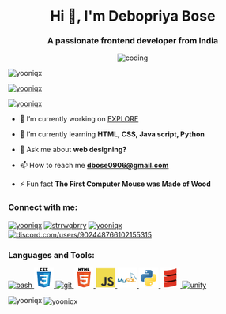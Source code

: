<h1 align="center">Hi 👋, I'm Debopriya Bose</h1>
<h3 align="center">A passionate frontend developer from India</h3>
<center>
<img alt="coding" src="https://camo.githubusercontent.com/3422dd10d90be0bf50803d4b633d09f88fd8c1c91366d984d2dd85b759aea4d9/68747470733a2f2f6d656469612e74656e6f722e636f6d2f336254785a34486472797341414141642f706978656c732d6e656f6e2e676966">
</center>

<p align="left"> <img src="https://komarev.com/ghpvc/?username=yooniqx&label=Profile%20views&color=0e75b6&style=flat" alt="yooniqx" /> </p>

<p align="left"> <a href="https://github.com/ryo-ma/github-profile-trophy"><img src="https://github-profile-trophy.vercel.app/?username=yooniqx" alt="yooniqx" /></a> </p>

<p align="left"> <a href="https://twitter.com/yooniqx" target="blank"><img src="https://img.shields.io/twitter/follow/yooniqx?logo=twitter&style=for-the-badge" alt="yooniqx" /></a> </p>

- 🔭 I’m currently working on [EXPLORE](https://github.com/yooniqx/EXPLORE.git)

- 🌱 I’m currently learning **HTML, CSS, Java script, Python**

- 💬 Ask me about **web designing?**

- 📫 How to reach me **dbose0906@gmail.com**

- ⚡ Fun fact **The First Computer Mouse was Made of Wood**

<h3 align="left">Connect with me:</h3>
<p align="left">
<a href="https://twitter.com/yooniqx" target="blank"><img align="center" src="https://raw.githubusercontent.com/rahuldkjain/github-profile-readme-generator/master/src/images/icons/Social/twitter.svg" alt="yooniqx" height="30" width="40" /></a>
<a href="https://instagram.com/strrwqbrry" target="blank"><img align="center" src="https://raw.githubusercontent.com/rahuldkjain/github-profile-readme-generator/master/src/images/icons/Social/instagram.svg" alt="strrwqbrry" height="30" width="40" /></a>
<a href="https://www.youtube.com/c/yooniqx" target="blank"><img align="center" src="https://raw.githubusercontent.com/rahuldkjain/github-profile-readme-generator/master/src/images/icons/Social/youtube.svg" alt="yooniqx" height="30" width="40" /></a>
<a href="https://discord.gg/discord.com/users/902448766102155315" target="blank"><img align="center" src="https://raw.githubusercontent.com/rahuldkjain/github-profile-readme-generator/master/src/images/icons/Social/discord.svg" alt="discord.com/users/902448766102155315" height="30" width="40" /></a>
</p>

<h3 align="left">Languages and Tools:</h3>
<p align="left"> <a href="https://www.gnu.org/software/bash/" target="_blank" rel="noreferrer"> <img src="https://www.vectorlogo.zone/logos/gnu_bash/gnu_bash-icon.svg" alt="bash" width="40" height="40"/> </a> <a href="https://www.w3schools.com/css/" target="_blank" rel="noreferrer"> <img src="https://raw.githubusercontent.com/devicons/devicon/master/icons/css3/css3-original-wordmark.svg" alt="css3" width="40" height="40"/> </a> <a href="https://git-scm.com/" target="_blank" rel="noreferrer"> <img src="https://www.vectorlogo.zone/logos/git-scm/git-scm-icon.svg" alt="git" width="40" height="40"/> </a> <a href="https://www.w3.org/html/" target="_blank" rel="noreferrer"> <img src="https://raw.githubusercontent.com/devicons/devicon/master/icons/html5/html5-original-wordmark.svg" alt="html5" width="40" height="40"/> </a> <a href="https://developer.mozilla.org/en-US/docs/Web/JavaScript" target="_blank" rel="noreferrer"> <img src="https://raw.githubusercontent.com/devicons/devicon/master/icons/javascript/javascript-original.svg" alt="javascript" width="40" height="40"/> </a> <a href="https://www.mysql.com/" target="_blank" rel="noreferrer"> <img src="https://raw.githubusercontent.com/devicons/devicon/master/icons/mysql/mysql-original-wordmark.svg" alt="mysql" width="40" height="40"/> </a> <a href="https://www.python.org" target="_blank" rel="noreferrer"> <img src="https://raw.githubusercontent.com/devicons/devicon/master/icons/python/python-original.svg" alt="python" width="40" height="40"/> </a> <a href="https://www.scala-lang.org" target="_blank" rel="noreferrer"> <img src="https://raw.githubusercontent.com/devicons/devicon/master/icons/scala/scala-original.svg" alt="scala" width="40" height="40"/> </a> <a href="https://unity.com/" target="_blank" rel="noreferrer"> <img src="https://www.vectorlogo.zone/logos/unity3d/unity3d-icon.svg" alt="unity" width="40" height="40"/> </a> </p>

<p><img align="left" src="https://github-readme-stats.vercel.app/api/top-langs?username=yooniqx&show_icons=true&locale=en&layout=compact" alt="yooniqx" /></p>

<p>&nbsp;<img align="center" src="https://github-readme-stats.vercel.app/api?username=yooniqx&show_icons=true&locale=en" alt="yooniqx" /></p>
